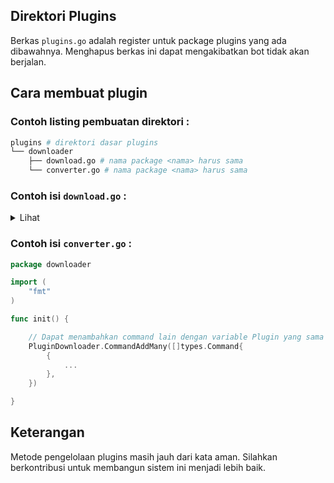## Direktori Plugins
Berkas `plugins.go` adalah register untuk package plugins yang ada dibawahnya. Menghapus berkas ini dapat mengakibatkan bot tidak akan berjalan.

## Cara membuat plugin
### Contoh listing pembuatan direktori :
```sh
plugins # direktori dasar plugins
└── downloader 
    ├── download.go # nama package <nama> harus sama
    └── converter.go # nama package <nama> harus sama
```

### Contoh isi `download.go` :

<details>
<summary>Lihat</summary>

```go
package downloader // harus sama dengan nama direktori

import (
  "log"
  "main/core/types"
  "main/core/whats"
  "main/core/validators"
  "main/plugins"
  "log"

  waProto "go.mau.fi/whatsmeow/binary/proto"
  "google.golang.org/protobuf/proto"

  "go.mau.fi/whatsmeow"
  "go.mau.fi/whatsmeow/types/events"
)

var PluginDownloader = plugins.Add("App Downloader", plugValidator)

// Contoh validator
func plugValidator(i interface{}, client *whatsmeow.Client) (bool, error) {

  // nilai return validator 
  // bool : jika true maka result pada error akan dicetak
  // error : jika nilai error adalah nil, maka akses diterima/valid
  // sebaliknya jika error bukan nil, maka command yang ada di dalam
  // PluginDownloader tidak akan dieksekusi

  return false, error
}


func init() {
  PluginDownloader.SetDisable() // jika ingin menonaktifkannya

  PluginDownloader.CommandAddMany([]types.Command{
    {
      Cmd:         []string{".wget", ".wg"},
      Description: "Download file",
      Usage:       "{cmd} url",
      Execute:     commandWget,

      // Jika di set true command tidak akan di eksekusi
      Disable: false,

      // Jika di set true maka tidak akan diperiksa kecocokan command
      // Langsung di ekseskusi tanpa dicek dengan Cmd yang ada diatas
      Passed: false,
    },
  })
}

// contoh isi parameter yang akan diterima
// pattern : .wget
// args : ["url-1", "url-2"]
// cmd : object Command (self)
// event : event pesan
// client : Whatsapp client instance

// nilai return adalah error

func commandWget(pattern string, args []string, cmd types.Command, event *events.Message, ctx *waProto.ContextInfo, client *whatsmeow.Client) error {

  var msg = &waProto.Message{}
  var resp, err = whats.SendMessage(event.Info.Chat, msg, client)
    
  log.Println(resp)

  return err
}
```

</details>


### Contoh isi `converter.go` :
```go
package downloader

import (
    "fmt"
)

func init() {

    // Dapat menambahkan command lain dengan variable Plugin yang sama
    PluginDownloader.CommandAddMany([]types.Command{
        {
            ...
        },
    })

}

```


## Keterangan
Metode pengelolaan plugins masih jauh dari kata aman. Silahkan berkontribusi untuk membangun sistem ini menjadi lebih baik.